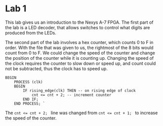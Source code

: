 # Lab 1

This lab gives us an introduction to the Nexys A-7 FPGA.  The first part of the lab is a LED decoder, that allows switches to control what digits are produced from the LEDs.  

The second part of the lab involves a hex counter, which counts 0 to F in order.  With the file that was given to us, the rightmost of the 8 bits would count from 0 to F.  We could change the speed of the counter and change the position of the counter while it is counting up.  Changing the speed of the clock requires the counter to slow down or speed up, and count could not be subtracted, thus the clock has to speed up.  

```
BEGIN
	PROCESS (clk)
	BEGIN
		IF rising_edge(clk) THEN -- on rising edge of clock
			cnt <= cnt + 2; -- increment counter
		END IF;
	END PROCESS; `
```
The `cnt <= cnt + 2; ` line was changed from `cnt <= cnt + 1; ` to increase the speed of the counter.
